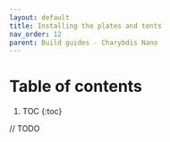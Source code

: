 ```yaml
---
layout: default
title: Installing the plates and tents
nav_order: 12
parent: Build guides - Charybdis Nano
---
```


# Table of contents

1. TOC
{:toc}

// TODO